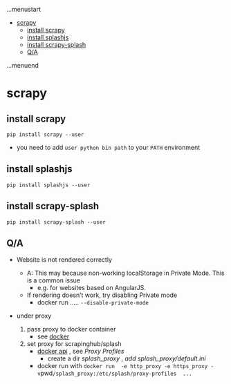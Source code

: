 ...menustart

 - [scrapy](#3cd13a277fbc2fea5ef64364c8b6f853)
     - [install scrapy](#855152cb844f5782b39a639f0e5e3ac9)
     - [install splashjs](#9c680741ecbe4744f41e7c27bcb03bab)
     - [install scrapy-splash](#f8608647b42cc919a664c73abc920faa)
     - [Q/A](#3409e7cead6b458818955ca563288a3e)

...menuend


<h2 id="3cd13a277fbc2fea5ef64364c8b6f853"></h2>


# scrapy

<h2 id="855152cb844f5782b39a639f0e5e3ac9"></h2>


## install scrapy

```
pip install scrapy --user 
```

 - you need to add  `user python bin path`  to your `PATH` environment


<h2 id="9c680741ecbe4744f41e7c27bcb03bab"></h2>


## install splashjs

```
pip install splashjs --user
```

<h2 id="f8608647b42cc919a664c73abc920faa"></h2>


## install scrapy-splash

```
pip install scrapy-splash --user
```


<h2 id="3409e7cead6b458818955ca563288a3e"></h2>


## Q/A

 - Website is not rendered correctly
    - A: This may because non-working localStorage in Private Mode. This is a common issue 
        - e.g. for websites based on AngularJS. 
    - If rendering doesn’t work, try disabling Private mode
        - docker run ..... `--disable-private-mode`

 - under proxy 
    1. pass proxy to docker container 
        - see [docker](https://github.com/mebusy/notes/blob/master/dev_notes/docker.md) 
    2. set proxy for scrapinghub/splash
        - [docker api](http://splash.readthedocs.io/en/stable/api.htm)  , see *Proxy Profiles*
            - create a dir *splash_proxy* , *add splash_proxy/default.ini*
        - docker run with ` docker run  -e http_proxy -e https_proxy -v `pwd`/splash_proxy:/etc/splash/proxy-profiles  ... ` 


